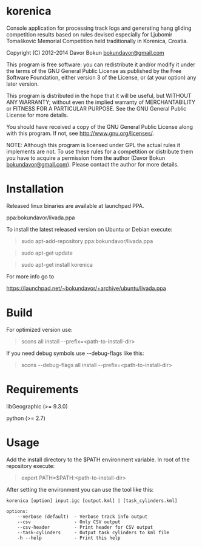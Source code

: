 korenica
========

Console application for processing track logs and generating hang gliding competition results based on rules devised especially for Ljubomir Tomašković Memorial Competition held traditionally in Korenica, Croatia.


Copyright (C) 2012-2014 Davor Bokun <bokundavor@gmail.com>


This program is free software: you can redistribute it and/or modify
it under the terms of the GNU General Public License as published by
the Free Software Foundation, either version 3 of the License, or
(at your option) any later version.

This program is distributed in the hope that it will be useful,
but WITHOUT ANY WARRANTY; without even the implied warranty of
MERCHANTABILITY or FITNESS FOR A PARTICULAR PURPOSE.  See the
GNU General Public License for more details.

You should have received a copy of the GNU General Public License
along with this program.  If not, see <http://www.gnu.org/licenses/>.



NOTE: Although this program is licensed under GPL the actual rules it implements are not. To use these rules for a competition or distribute them you have to acquire a permission from the author (Davor Bokun <bokundavor@gmail.com>). Please contact the author for more details.


Installation
============

Released linux binaries are available at launchpad PPA.

ppa:bokundavor/livada.ppa

To install the latest released version on Ubuntu or Debian execute:

> sudo apt-add-repository ppa:bokundavor/livada.ppa

> sudo apt-get update

> sudo apt-get install korenica

For more info go to 

https://launchpad.net/~bokundavor/+archive/ubuntu/livada.ppa


Build
=====

For optimized version use:

> scons all install --prefix=\<path-to-install-dir\>


If you need debug symbols use --debug-flags like this:

> scons --debug-flags all install --prefix=\<path-to-install-dir\>


Requirements
============

libGeographic (>= 9.3.0)

python (>= 2.7)



Usage
=====

Add the install directory to the $PATH environment variable. In root of the repository execute:

> export PATH=$PATH:\<path-to-install-dir\>


After setting the environment you can use the tool like this:


```
korenica [option] input.igc [output.kml] | [task_cylinders.kml]

options:
    --verbose (default)  - Verbose track info output
    --csv                - Only CSV output
    --csv-header         - Print header for CSV output
    --task-cylinders     - Output task cylinders to kml file
    -h --help            - Print this help 
```
